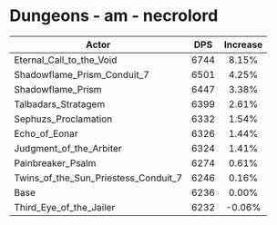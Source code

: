 # Dungeons - am - necrolord
| Actor | DPS | Increase |
|---|:---:|:---:|
|Eternal_Call_to_the_Void|6744|8.15%|
|Shadowflame_Prism_Conduit_7|6501|4.25%|
|Shadowflame_Prism|6447|3.38%|
|Talbadars_Stratagem|6399|2.61%|
|Sephuzs_Proclamation|6332|1.54%|
|Echo_of_Eonar|6326|1.44%|
|Judgment_of_the_Arbiter|6324|1.41%|
|Painbreaker_Psalm|6274|0.61%|
|Twins_of_the_Sun_Priestess_Conduit_7|6246|0.16%|
|Base|6236|0.00%|
|Third_Eye_of_the_Jailer|6232|-0.06%|
